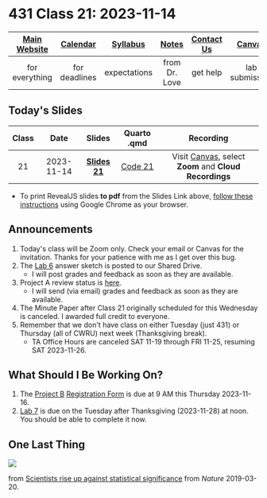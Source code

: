 # 431 Class 21: 2023-11-14

[Main Website](https://thomaselove.github.io/431-2023/) | [Calendar](https://thomaselove.github.io/431-2023/calendar.html) | [Syllabus](https://thomaselove.github.io/431-syllabus-2023/) | [Notes](https://thomaselove.github.io/431-notes/) | [Contact Us](https://thomaselove.github.io/431-2023/contact.html) | [Canvas](https://canvas.case.edu) | [Data and Code](https://github.com/THOMASELOVE/431-data)
:-----------: | :--------------: | :----------: | :---------: | :-------------: | :-----------: | :------------:
for everything | for deadlines | expectations | from Dr. Love | get help | lab submission | for downloads

## Today's Slides

Class | Date | Slides | Quarto .qmd | Recording
:---: | :--------: | :------: | :------: | :-------------:
21 | 2023-11-14 | **[Slides 21](https://thomaselove.github.io/431-slides-2023/class21.html)** | [Code 21](https://thomaselove.github.io/431-slides-2023/class21.qmd) | Visit [Canvas](https://canvas.case.edu/), select **Zoom** and **Cloud Recordings**

- To print RevealJS slides **to pdf** from the Slides Link above, [follow these instructions](https://quarto.org/docs/presentations/revealjs/presenting.html#print-to-pdf) using Google Chrome as your browser.

## Announcements

1. Today's class will be Zoom only. Check your email or Canvas for the invitation. Thanks for your patience with me as I get over this bug.
2. The [Lab 6](https://github.com/THOMASELOVE/431-labs-2023/tree/main) answer sketch is posted to our Shared Drive.
    - I will post grades and feedback as soon as they are available.
3. Project A review status is [here](https://github.com/THOMASELOVE/431-classes-2023/blob/main/projA/portfolio_status.md).
    - I will send (via email) grades and feedback as soon as they are available.
4. The Minute Paper after Class 21 originally scheduled for this Wednesday is canceled. I awarded full credit to everyone.
5. Remember that we don't have class on either Tuesday (just 431) or Thursday (all of CWRU) next week (Thanksgiving break).
    - TA Office Hours are canceled SAT 11-19 through FRI 11-25, resuming SAT 2023-11-26.

## What Should I Be Working On?

1. The [Project B](https://thomaselove.github.io/431-projectB-2023/) [Registration Form](https://thomaselove.github.io/431-projectB-2023/register.html) is due at 9 AM this Thursday 2023-11-16.
2. [Lab 7](https://github.com/THOMASELOVE/431-labs-2023/tree/main) is due on the Tuesday after Thanksgiving (2023-11-28) at noon. You should be able to complete it now.

## One Last Thing

![](https://media.nature.com/w1248/magazine-assets/d41586-019-00857-9/d41586-019-00857-9_16546612.jpg)

from [Scientists rise up against statistical significance](https://www.nature.com/articles/d41586-019-00857-9) from *Nature* 2019-03-20.




